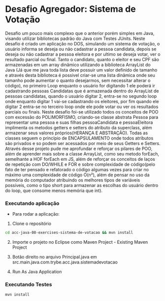 # Desafio Agregador: Sistema de Votação

Desafio um pouco mais complexo que o anterior porém simples em Java, visando utilizar bibliotecas padrão do Java com Testes JUnits. Neste desafio é criado um aplicação no DOS, simulando um sistema de votação, o usuário informa se deseja ou não cadastrar a pessoa candidata, depois se deseja ou não cadastrar a pessoa eleitora e por ultimo se deseja votar, ver o resultado parcial ou final. Tanto o candidato, quanto o eleitor e seu CPF são armazenadas em um array dinâmico utilizando a biblioteca ArrayList do Java (Já que me java toda lista deve possuir um valor definido de tamanho e através desta biblioteca é possivel criar-se uma lista dinâmica onde seu tamanho pode aumentar o quanto desejarmos, sem necessitar alterar o código), no primeiro Loop enquanto o usuário for digitando 1 ele poderá ir cadastrando pessoas Candidatas que é armazenada dentro do ArrayList de pessoas candidatas, quando o usuário digitar 2, entra-se no segundo loop onde enquanto digitar 1 vai-se cadastrando os eleitores, por fim quando ele digitar 2 entra-se no terceiro loop onde ele pode votar ou ver os resultados parciais ou finais. Neste desafio foi-se utilizado todos os conceitos de POO com excessão do POLIMORFISMO, criando-se classe abstrata Pessoa para representar uma pessoa e suas filhas pessoaCandidata e pessoaEleitora implimenta os metodos getters e setters do atributo da superclass, além armazenar seus valores próprios(HERANÇA E ABSTRAÇÃO). Todas as classes seguem o princípio de ENCAPSULAMENTO onde todos atributos são privados e so podem ser acessados por meio de seus Getters e Setters. Através desse projeto pude me aprofundar e reforçar os pilares de POO, além de aprender mais sobre a classe ArrayList, como seu metodo forEach, semelhante a HOF forEach em JS, além de reforçar os conceitos de laços de repetição com DO/WHILE e FOR e sobre complexidade de código(pelo fato de ter pensado e refatorado o código algumas vezes para criar no máximo uma complexidade de código O(n²), além de pensar no uso da memória do computador atribuindo os melhores tipos de variáveis possíveis, como o tipo short para armazenar as escolhas do usuário dentro do loop, que consome menos memória que int).


### Executando aplicação

- Para rodar a aplicação:

1. Clone o repositório

  ```bash
  cd acc-java-08-exercises-sistema-de-votacao && mvn install
  ```

2. Importe o projeto no Eclipse como Maven Project - Existing Maven Project

3. Botão direito no arquivo Principal.java em src.main.java.com.trybe.acc.java.sistemadevotacao

4. Run As Java Application

### Executando Testes

  ```bash
  mvn install
  ```
